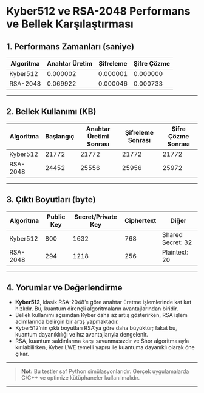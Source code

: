 # Kyber512 ve RSA-2048 Performans ve Bellek Karşılaştırması

## 1. Performans Zamanları (saniye)

| Algoritma | Anahtar Üretim | Şifreleme | Şifre Çözme |
|-----------|----------------|-----------|-------------|
| Kyber512  | 0.000002       | 0.000001  | 0.000000    |
| RSA-2048  | 0.069922       | 0.000046  | 0.000733    |

---

## 2. Bellek Kullanımı (KB)

| Algoritma | Başlangıç | Anahtar Üretimi Sonrası | Şifreleme Sonrası | Şifre Çözme Sonrası |
|-----------|-----------|-------------------------|-------------------|--------------------|
| Kyber512  | 21772     | 21772                   | 21772             | 21772              |
| RSA-2048  | 24452     | 25556                   | 25956             | 25972              |

---

## 3. Çıktı Boyutları (byte)

| Algoritma | Public Key | Secret/Private Key | Ciphertext | Diğer               |
|-----------|------------|--------------------|------------|---------------------|
| Kyber512  | 800        | 1632               | 768        | Shared Secret: 32    |
| RSA-2048  | 294        | 1218               | 256        | Plaintext: 20        |

---

## 4. Yorumlar ve Değerlendirme

- **Kyber512**, klasik RSA-2048’e göre anahtar üretme işlemlerinde kat kat hızlıdır. Bu, kuantum dirençli algoritmaların avantajlarından biridir.
- Bellek kullanımı açısından Kyber daha az artış gösterirken, RSA işlem adımlarında belirgin bir artış yapmaktadır.
- Kyber512’nin çıktı boyutları RSA’ya göre daha büyüktür; fakat bu, kuantum dayanıklılığı ve hız avantajlarıyla dengelenir.
- RSA, kuantum saldırılarına karşı savunmasızdır ve Shor algoritmasıyla kırılabilirken, Kyber LWE temelli yapısı ile kuantuma dayanıklı olarak öne çıkar.

---

> **Not:** Bu testler saf Python simülasyonlarıdır. Gerçek uygulamalarda C/C++ ve optimize kütüphaneler kullanılmalıdır.

---

